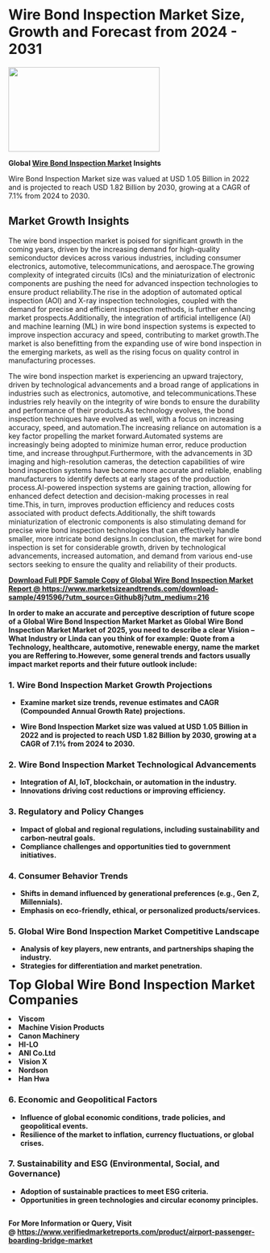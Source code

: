 <H1>Wire Bond Inspection Market Size, Growth and Forecast from 2024 - 2031</H1><img class="aligncenter size-medium wp-image-584254" src="https://thirdeyenews.in/wp-content/uploads/2024/09/Global-Market-Research-300x168.jpeg" alt="" width="300" height="168" /><p><strong>Global&nbsp;<a href="https://www.marketsizeandtrends.com/download-sample/491596/?utm_source=Github8j?utm_medium=216">Wire Bond Inspection Market</a> Insights</strong></p><p>Wire Bond Inspection Market size was valued at USD 1.05 Billion in 2022 and is projected to reach USD 1.82 Billion by 2030, growing at a CAGR of 7.1% from 2024 to 2030.</p><p><h2>Market Growth Insights</h2> <p>The wire bond inspection market is poised for significant growth in the coming years, driven by the increasing demand for high-quality semiconductor devices across various industries, including consumer electronics, automotive, telecommunications, and aerospace.The growing complexity of integrated circuits (ICs) and the miniaturization of electronic components are pushing the need for advanced inspection technologies to ensure product reliability.The rise in the adoption of automated optical inspection (AOI) and X-ray inspection technologies, coupled with the demand for precise and efficient inspection methods, is further enhancing market prospects.Additionally, the integration of artificial intelligence (AI) and machine learning (ML) in wire bond inspection systems is expected to improve inspection accuracy and speed, contributing to market growth.The market is also benefitting from the expanding use of wire bond inspection in the emerging markets, as well as the rising focus on quality control in manufacturing processes.</p> <p><strong><a href="your-sample-download-link"></a></strong></p> <p>The wire bond inspection market is experiencing an upward trajectory, driven by technological advancements and a broad range of applications in industries such as electronics, automotive, and telecommunications.These industries rely heavily on the integrity of wire bonds to ensure the durability and performance of their products.As technology evolves, the bond inspection techniques have evolved as well, with a focus on increasing accuracy, speed, and automation.The increasing reliance on automation is a key factor propelling the market forward.Automated systems are increasingly being adopted to minimize human error, reduce production time, and increase throughput.Furthermore, with the advancements in 3D imaging and high-resolution cameras, the detection capabilities of wire bond inspection systems have become more accurate and reliable, enabling manufacturers to identify defects at early stages of the production process.AI-powered inspection systems are gaining traction, allowing for enhanced defect detection and decision-making processes in real time.This, in turn, improves production efficiency and reduces costs associated with product defects.Additionally, the shift towards miniaturization of electronic components is also stimulating demand for precise wire bond inspection technologies that can effectively handle smaller, more intricate bond designs.In conclusion, the market for wire bond inspection is set for considerable growth, driven by technological advancements, increased automation, and demand from various end-use sectors seeking to ensure the quality and reliability of their products.</p> <p><strong><a href="your-more-information-link"></p><p><span class=""><strong>Download Full PDF Sample Copy of Global Wire Bond Inspection Market Report</strong> @ <a href="https://www.marketsizeandtrends.com/download-sample/491596/?utm_source=Github8j?utm_medium=216" target="_blank">https://www.marketsizeandtrends.com/download-sample/491596/?utm_source=Github8j?utm_medium=216</a></span></p><p>In order to make an accurate and perceptive description of future scope of a Global&nbsp;Wire Bond Inspection Market Market as Global&nbsp;Wire Bond Inspection Market Market of 2025, you need to describe a clear Vision &ndash; What Industry or Linda can you think of for example: Quote from a Technology, healthcare, automotive, renewable energy, name the market you are Reffering to.However, some general trends and factors usually impact market reports and their future outlook include:</p><h3>1.&nbsp;<strong>Wire Bond Inspection Market Growth Projections</strong></h3><ul><li>Examine market size trends, revenue estimates and CAGR (Compounded Annual Growth Rate) projections.</li><li><p>Wire Bond Inspection Market size was valued at USD 1.05 Billion in 2022 and is projected to reach USD 1.82 Billion by 2030, growing at a CAGR of 7.1% from 2024 to 2030.</p></li></ul><h3>2.&nbsp;<strong>Wire Bond Inspection Market Technological Advancements</strong></h3><ul><li>Integration of AI, IoT, blockchain, or automation in the industry.</li><li>Innovations driving cost reductions or improving efficiency.</li></ul><h3>3.&nbsp;<strong>Regulatory and Policy Changes</strong></h3><ul><li>Impact of global and regional regulations, including sustainability and carbon-neutral goals.</li><li>Compliance challenges and opportunities tied to government initiatives.</li></ul><h3>4.&nbsp;<strong>Consumer Behavior Trends</strong></h3><ul><li>Shifts in demand influenced by generational preferences (e.g., Gen Z, Millennials).</li><li>Emphasis on eco-friendly, ethical, or personalized products/services.</li></ul><h3>5.&nbsp;<strong>Global Wire Bond Inspection Market Competitive Landscape</strong></h3><ul><li>Analysis of key players, new entrants, and partnerships shaping the industry.</li><li>Strategies for differentiation and market penetration.</li></ul><p data-pm-slice="1 1 []"><span style="color: inherit; font-family: inherit; font-size: 25px;">Top Global Wire Bond Inspection Market Companies</span></p><div class="" data-test-id=""><p><li>Viscom</li><li> Machine Vision Products</li><li> Canon Machinery</li><li> HI-LO</li><li> ANI Co.Ltd</li><li> Vision X</li><li> Nordson</li><li> Han Hwa</li></p></div><h3>6.&nbsp;<strong>Economic and Geopolitical Factors</strong></h3><ul><li>Influence of global economic conditions, trade policies, and geopolitical events.</li><li>Resilience of the market to inflation, currency fluctuations, or global crises.</li></ul><h3>7.&nbsp;<strong>Sustainability and ESG (Environmental, Social, and Governance)</strong></h3><ul><li>Adoption of sustainable practices to meet ESG criteria.</li><li>Opportunities in green technologies and circular economy principles.</li></ul><h2><strong style="font-size: 14px;">For More Information or Query, Visit @&nbsp;</strong><a style="background-color: #ffffff; font-size: 14px;" href="https://www.marketsizeandtrends.com/report/wire-bond-inspection-market/" target="_blank">https://www.verifiedmarketreports.com/product/airport-passenger-boarding-bridge-market</a></h2>